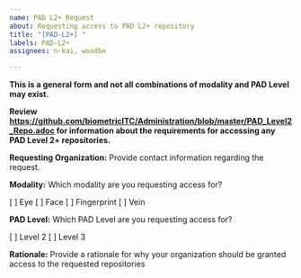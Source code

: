 ```yaml
---
name: PAD L2+ Request
about: Requesting access to PAD L2+ repository
title: "[PAD-L2+] "
labels: PAD-L2+
assignees: n-kai, woodbe

---
```


**This is a general form and not all combinations of modality and PAD Level may exist.**

**Review https://github.com/biometricITC/Administration/blob/master/PAD_Level2_Repo.adoc for information about the requirements for accessing any PAD Level 2+ repositories.**

**Requesting Organization:**
Provide contact information regarding the request.

**Modality:**
Which modality are you requesting access for?

[ ] Eye
[ ] Face
[ ] Fingerprint
[ ] Vein

**PAD Level:**
Which PAD Level are you requesting access for?

[ ] Level 2
[ ] Level 3

**Rationale:**
Provide a rationale for why your organization should be granted access to the requested repositories
